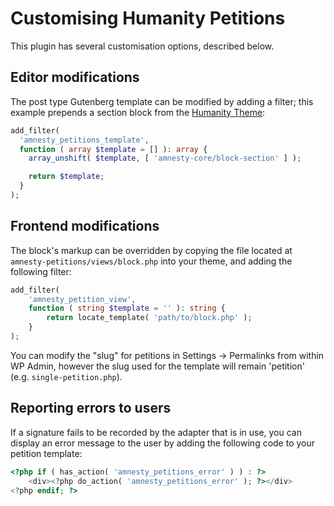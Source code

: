 # Customising Humanity Petitions

This plugin has several customisation options, described below.  

## Editor modifications
The post type Gutenberg template can be modified by adding a filter; this example prepends a section block from the [Humanity Theme](https://github.com/amnestywebsite/humanity-theme):
```php
add_filter(
  'amnesty_petitions_template',
  function ( array $template = [] ): array {
    array_unshift( $template, [ 'amnesty-core/block-section' ] );

  	return $template;
  }
);
```

## Frontend modifications
The block's markup can be overridden by copying the file located at `amnesty-petitions/views/block.php` into your theme, and adding the following filter:
```php
add_filter(
    'amnesty_petition_view',
    function ( string $template = '' ): string {
        return locate_template( 'path/to/block.php' );
    }
);
```

You can modify the "slug" for petitions in Settings -> Permalinks from within WP Admin, however the slug used for the template will remain 'petition' (e.g. `single-petition.php`).  

## Reporting errors to users
If a signature fails to be recorded by the adapter that is in use, you can display an error message to the user by adding the following code to your petition template:  

```php
<?php if ( has_action( 'amnesty_petitions_error' ) ) : ?>
    <div><?php do_action( 'amnesty_petitions_error' ); ?></div>
<?php endif; ?>
```
